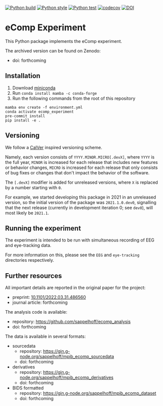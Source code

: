 [![Python build](https://github.com/sappelhoff/ecomp_experiment/actions/workflows/build.yml/badge.svg)](https://github.com/sappelhoff/ecomp_experiment/actions/workflows/build.yml)
[![Python style](https://github.com/sappelhoff/ecomp_experiment/actions/workflows/style.yml/badge.svg)](https://github.com/sappelhoff/ecomp_experiment/actions/workflows/style.yml)
[![Python test](https://github.com/sappelhoff/ecomp_experiment/actions/workflows/test.yml/badge.svg)](https://github.com/sappelhoff/ecomp_experiment/actions/workflows/test.yml)
[![codecov](https://codecov.io/gh/sappelhoff/ecomp_experiment/branch/main/graph/badge.svg?token=TC2BCYGJAJ)](https://codecov.io/gh/sappelhoff/ecomp_experiment)
[![DOI](https://zenodo.org/badge/406799654.svg)](https://zenodo.org/badge/latestdoi/406799654)

# eComp Experiment

This Python package implements the eComp experiment.

The archived version can be found on Zenodo:

- doi: forthcoming

## Installation

1. Download [miniconda](https://docs.conda.io/en/latest/miniconda.html)
1. Run `conda install mamba -c conda-forge`
1. Run the following commands from the root of this repository

```shell
mamba env create -f environment.yml
conda activate ecomp_experiment
pre-commit install
pip install -e .
```

## Versioning

We follow a [CalVer](https://calver.org/) inspired versioning scheme.

Namely, each version consists of `YYYY.MINOR.MICRO[.devX]`,
where `YYYY` is the full year,
`MINOR` is increased for each release that includes new features or behavior changes,
`MICRO` is increased for each release that only consists of bug fixes
or changes that don't impact the behavior of the software.

The `[.devX]` modifier is added for unreleased versions,
where `X` is replaced by a number starting with `0`.

For example, we started developing this package in 2021 in an unreleased version,
so the initial version of the package was `2021.1.0.dev0`,
signalling that the next release (currently in development iteration 0; see `dev0`),
will most likely be `2021.1`.

## Running the experiment

The experiment is intended to be run with simultaneous recording of EEG and eye-tracking data.

For more information on this, please see the `EEG` and `eye-tracking` directories respectively.

## Further resources

All important details are reported in the original paper for the project:

- preprint: [10.1101/2022.03.31.486560](https://doi.org/10.1101/2022.03.31.486560)
- journal article: forthcoming

The analysis code is available:

- repository: https://github.com/sappelhoff/ecomp_analysis
- doi: forthcoming

The data is available in several formats:

- sourcedata
    - repository: https://gin.g-node.org/sappelhoff/mpib_ecomp_sourcedata
    - doi: forthcoming
- derivatives
    - repository: https://gin.g-node.org/sappelhoff/mpib_ecomp_derivatives
    - doi: forthcoming
- BIDS formatted
    - repository: https://gin.g-node.org/sappelhoff/mpib_ecomp_dataset
    - doi: forthcoming
